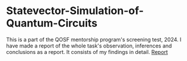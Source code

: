 # Statevector-Simulation-of-Quantum-Circuits
This is a part of the QOSF mentorship program's screening test, 2024. 
I have made a report of the whole task's observation, inferences and conclusions as a report. It consists of my findings in detail. 
[Report](https://github.com/Hashhhhhhhh/Statevector-Simulation-of-Quantum-Circuits/blob/9b7b91eb2f64dc0903cae06f11b23ee678311534/State_Vector_Simulation_of_Quantum_Circuits.pdf
)

